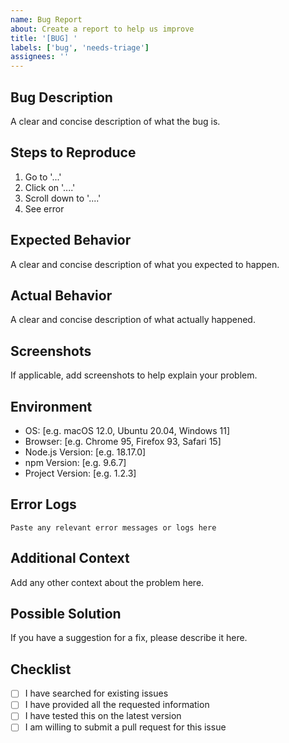 ```yaml
---
name: Bug Report
about: Create a report to help us improve
title: '[BUG] '
labels: ['bug', 'needs-triage']
assignees: ''
---
```


## Bug Description

A clear and concise description of what the bug is.

## Steps to Reproduce

1. Go to '...'
2. Click on '....'
3. Scroll down to '....'
4. See error

## Expected Behavior

A clear and concise description of what you expected to happen.

## Actual Behavior

A clear and concise description of what actually happened.

## Screenshots

If applicable, add screenshots to help explain your problem.

## Environment

- OS: [e.g. macOS 12.0, Ubuntu 20.04, Windows 11]
- Browser: [e.g. Chrome 95, Firefox 93, Safari 15]
- Node.js Version: [e.g. 18.17.0]
- npm Version: [e.g. 9.6.7]
- Project Version: [e.g. 1.2.3]

## Error Logs

```
Paste any relevant error messages or logs here
```

## Additional Context

Add any other context about the problem here.

## Possible Solution

If you have a suggestion for a fix, please describe it here.

## Checklist

- [ ] I have searched for existing issues
- [ ] I have provided all the requested information
- [ ] I have tested this on the latest version
- [ ] I am willing to submit a pull request for this issue
